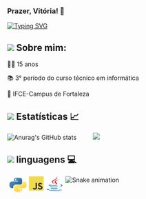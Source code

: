 ### Prazer, Vitória! 💫

[![Typing SVG](https://readme-typing-svg.herokuapp.com/?color=GOOTRF33&size=34&center=true&vCenter=true&width=1000&lines=Seja+bem+vindo+ao+meu+perfil+👋🏾)](https://git.io/typing-svg)

## <img src="https://media.giphy.com/media/iY8CRBdQXODJSCERIr/giphy.gif" width="35"><b> Sobre mim: </b>

👩🏾 15 anos 

📚 3° período do curso técnico em informática

🏫 IFCE-Campus de Fortaleza


## <img src="https://media.giphy.com/media/iY8CRBdQXODJSCERIr/giphy.gif" width="35"><b> Estatísticas 📈 </b>

![Anurag's GitHub stats](https://github-readme-stats.vercel.app/api?username=VickyOliver&show_icons=true&theme=dracula) 
⠀⠀⠀
<img height="187em" src="https://github-readme-stats.vercel.app/api/top-langs/?username=VickyOliver&layout=compact&langs_count=7&theme=dracula"/> 

## <img src="https://media.giphy.com/media/iY8CRBdQXODJSCERIr/giphy.gif" width="35"><b> linguagens 💻  </b>
<img align="left" alt="Python" height="40" width="50" src="https://raw.githubusercontent.com/devicons/devicon/master/icons/python/python-original.svg">
<img align="left" alt="Javascript" height="34" width="35" src="https://raw.githubusercontent.com/devicons/devicon/master/icons/javascript/javascript-original.svg">
<img align="left" alt="Java" height="35" width="50" src="https://raw.githubusercontent.com/devicons/devicon/master/icons/java/java-original.svg">



 ![Snake animation](https://github.com/LuigiGF/LuigiGF/blob/output/github-contribution-grid-snake.svg)
   
     
